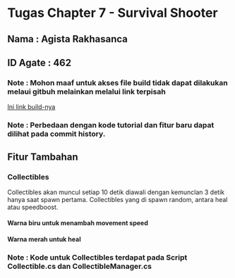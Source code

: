 # Tugas Chapter 7 - Survival Shooter
## Nama : Agista Rakhasanca
## ID Agate : 462
### Note : Mohon maaf untuk akses file build tidak dapat dilakukan melaui gitbuh melainkan melalui link terpisah

[Ini link build-nya](https://drive.google.com/drive/folders/1bZ2yQTydhPdFTyr5TiCXRLSr7-wKj5wc?usp=sharing)


### Note : Perbedaan dengan kode tutorial dan fitur baru dapat dilihat pada commit history.

## Fitur Tambahan
### Collectibles
Collectibles akan muncul setiap 10 detik diawali dengan kemunclan 3 detik hanya saat spawn pertama. Collectibles yang di spawn random, antara heal atau speedboost.  
#### Warna biru untuk menambah movement speed
#### Warna merah untuk heal
### Note : Kode untuk Collectibles terdapat pada Script Collectible.cs dan CollectibleManager.cs